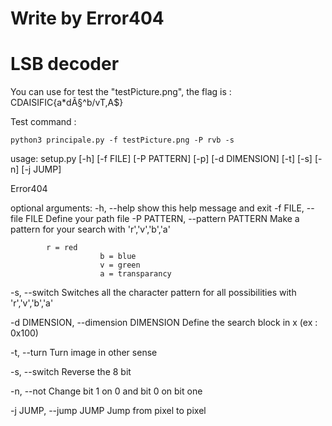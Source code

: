 # Write by Error404
# LSB decoder


You can use for test the "testPicture.png", the flag is : CDAISIFIC{a*dÃ§^b/vT,A$}

Test command : 

	python3 principale.py -f testPicture.png -P rvb -s




usage: setup.py [-h] [-f FILE] [-P PATTERN] [-p] [-d DIMENSION] [-t] [-s] [-n]
                [-j JUMP]

Error404

optional arguments:
  -h, --help            show this help message and exit
  -f FILE, --file FILE  Define your path file
  -P PATTERN, --pattern PATTERN
                        Make a pattern for your search with 'r','v','b','a'
			
			r = red
                        b = blue 
                        v = green 
                        a = transparancy 

  -s, --switch          Switches all the character pattern for all
                        possibilities with 'r','v','b','a'
			

  -d DIMENSION, --dimension DIMENSION
                        Define the search block in x (ex : 0x100)

  -t, --turn            Turn image in other sense

  
  -s, --switch          Reverse the 8 bit
  
  
  -n, --not             Change bit 1 on 0 and bit 0 on bit one
  

  -j JUMP, --jump JUMP  Jump from pixel to pixel


